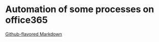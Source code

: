 # Automation of some processes on office365

[Github-flavored Markdown](https://github.com/alphacpc/office356-automate/blob/master/readme.md)